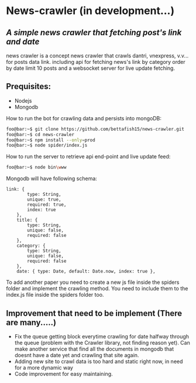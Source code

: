 # News-crawler (in development...)
## _A simple news crawler that fetching post's link and date_

news crawler is a concept news crawler that crawls dantri, vnexpress, v.v... for posts data link.
including api for fetching news's link by category order by date limit 10 posts and a websocket server
for live update fetching.

## Prequisites:
- Nodejs
- Mongodb

How to run the bot for crawling data and persists into mongoDB:
```sh
foo@bar:~$ git clone https://github.com/bettafish15/news-crawler.git
foo@bar:~$ cd news-crawler
foo@bar:~$ npm install --only=prod
foo@bar:~$ node spider/index.js
```

How to run the server to retrieve api end-point and live update feed:
```sh
foo@bar:~$ node bin\www
```


Mongodb will have following schema: 
```
link: {
        type: String,
        unique: true,
        required: true,
        index: true
    },
    title: {
        type: String,
        unique: false,
        required: false
    },
    category: {
        type: String,
        unique: false,
        required: false
    },
    date: { type: Date, default: Date.now, index: true },
```

To add another paper you need to create a new js file inside the spiders folder and implement the crawling method.
You need to include them to the index.js file inside the spiders folder too.


## Improvement that need to be implement (There are many.....)
   - Fix the queue getting block everytime crawling for date halfway through the queue (problem with the Crawler library, not finding reason yet). Can make another service that find all the documents in mongodb that doesnt have a date yet and crawling that site again.
   - Adding new site to crawl data is too hard and static right now, in need for a more dynamic way
   - Code improvement for easy maintaining.
